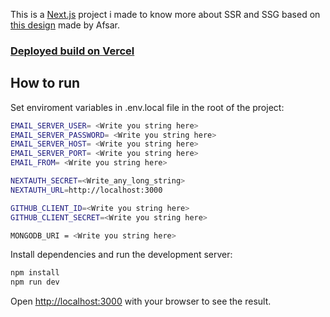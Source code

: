 This is a [Next.js](https://nextjs.org/) project i made to know more about SSR and SSG based on [this design](https://www.figma.com/community/file/978204688923563508) made by Afsar.

### [Deployed build on Vercel](https://stream-service-mu.vercel.app/)

## How to run

Set enviroment variables in .env.local file in the root of the project:

```bash
EMAIL_SERVER_USER= <Write you string here>
EMAIL_SERVER_PASSWORD= <Write you string here>
EMAIL_SERVER_HOST= <Write you string here>
EMAIL_SERVER_PORT= <Write you string here>
EMAIL_FROM= <Write you string here>

NEXTAUTH_SECRET=<Write_any_long_string>
NEXTAUTH_URL=http://localhost:3000

GITHUB_CLIENT_ID=<Write you string here>
GITHUB_CLIENT_SECRET=<Write you string here>

MONGODB_URI = <Write you string here>
```

Install dependencies and run the development server:

```bash
npm install
npm run dev
```

Open [http://localhost:3000](http://localhost:3000) with your browser to see the result.
